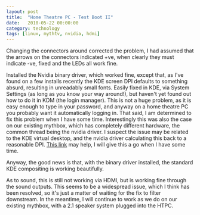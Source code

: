 ```yaml
---
layout: post
title:  "Home Theatre PC - Test Boot II"
date:   2010-05-22 00:00:00
category: technology
tags: [linux, mythtv, nvidia, hdmi]
---
```


Changing the connectors around corrected the problem, I had assumed that the arrows on the connectors indicated +ve, when clearly they must indicate -ve, fixed and the LEDs all work fine.

<!--more-->

Installed the Nvidia binary driver, which worked fine, except that, as I've found on a few installs recently the KDE screen DPI defaults to something absurd, resulting in unreadably small fonts.  Easily fixed in KDE, via System Settings (as long as you know your way around!), but haven't yet found out how to do it in KDM (the login manager).  This is not a huge problem, as it is easy enough to type in your password, and anyway on a home theatre PC you probably want it automatically logging in.  That said, I am determined to fix this problem when I have some time.  Interestingly this was also the case on our existing mythbox, which has completely different hardware, the common thread being the nvidia driver.  I suspect the issue may be related to the KDE virtual desktop, and the nvidia driver calculating this back to a reasonable DPI.  [This link](http://wiki.archlinux.org/index.php/Xorg#Display_Size_and_DPI) may help, I will give this a go when I have some time.

Anyway, the good news is that, with the binary driver installed, the standard KDE compositing is working beautifully.

As to sound, this is still not working via HDMI, but is working fine through the sound outputs.  This seems to be a widespread issue, which I think has been resolved, so it's just a matter of waiting for the fix to filter downstream.  In the meantime, I will continue to work as we do on our existing mythbox, with a 2.1 speaker system plugged into the HTPC.

